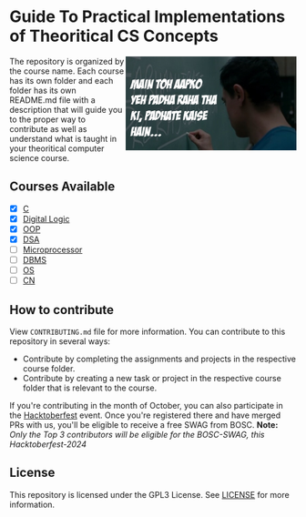 # Guide To Practical Implementations of Theoritical CS Concepts

<img align="right" width="300" src="./assets/padhate-kaise-hain.jpg" alt="clone this repository" />
The repository is organized by the course name. Each course has its own folder and each folder has its own README.md file with a description that will guide you to the proper way to contribute as well as understand what is taught in your theoritical computer science course.

## Courses Available

-   [x] [C](https://github.com/b0sc/college/tree/master/c)
-   [x] [Digital Logic](https://github.com/b0sc/college/tree/master/digital_logic)
-   [x] [OOP](https://github.com/b0sc/college/tree/master/oop)
-   [x] [DSA](https://github.com/b0sc/college/tree/master/dsa)
-   [ ] [Microprocessor]()
-   [ ] [DBMS]()
-   [ ] [OS]()
-   [ ] [CN]()

## How to contribute

View `CONTRIBUTING.md` file for more information. You can contribute to this repository in several ways:

-   Contribute by completing the assignments and projects in the respective course folder.
-   Contribute by creating a new task or project in the respective course folder that is relevant to the course.

If you're contributing in the month of October, you can also participate in the [Hacktoberfest](https://hacktoberfest.com/) event. Once you're registered there and have merged PRs with us, you'll be eligible to receive a free SWAG from BOSC. **Note:** _Only the Top 3 contributors will be eligible for the BOSC-SWAG, this Hacktoberfest-2024_

## License

This repository is licensed under the GPL3 License. See [LICENSE](https://github.com/b0sc/college/blob/master/LICENSE) for more information.
